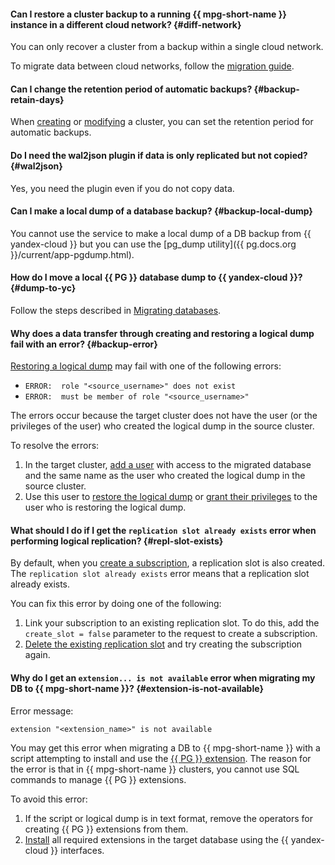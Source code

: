 #### Can I restore a cluster backup to a running {{ mpg-short-name }} instance in a different cloud network? {#diff-network}

You can only recover a cluster from a backup within a single cloud network.

To migrate data between cloud networks, follow the [migration guide](../../managed-postgresql/tutorials/replication-overview.md).

#### Can I change the retention period of automatic backups? {#backup-retain-days}

When [creating](../../managed-postgresql/operations/cluster-create.md) or [modifying](../../managed-postgresql/operations/update.md#change-additional-settings) a cluster, you can set the retention period for automatic backups.

#### Do I need the wal2json plugin if data is only replicated but not copied? {#wal2json}

Yes, you need the plugin even if you do not copy data.

#### Can I make a local dump of a database backup? {#backup-local-dump}

You cannot use the service to make a local dump of a DB backup from {{ yandex-cloud }} but you can use the [pg_dump utility]({{ pg.docs.org }}/current/app-pgdump.html).

#### How do I move a local {{ PG }} database dump to {{ yandex-cloud }}? {#dump-to-yc}

Follow the steps described in [Migrating databases](../../managed-postgresql/tutorials/data-migration.md).

#### Why does a data transfer through creating and restoring a logical dump fail with an error? {#backup-error}

[Restoring a logical dump](../../managed-postgresql/tutorials/data-migration.md#backup) may fail with one of the following errors:

* `ERROR:  role "<source_username>" does not exist`
* `ERROR:  must be member of role "<source_username>"`

The errors occur because the target cluster does not have the user (or the privileges of the user) who created the logical dump in the source cluster.

To resolve the errors:

1. In the target cluster, [add a user](../../managed-postgresql/operations/cluster-users.md#adduser) with access to the migrated database and the same name as the user who created the logical dump in the source cluster.
1. Use this user to [restore the logical dump](../../managed-postgresql/tutorials/data-migration.md#restore) or [grant their privileges](../../managed-postgresql/operations/grant.md#grant-privilege) to the user who is restoring the logical dump.

#### What should I do if I get the `replication slot already exists` error when performing logical replication? {#repl-slot-exists}

By default, when you [create a subscription](../../tutorials/dataplatform/postgresql-data-migration.md#create-publication-subscription), a replication slot is also created. The `replication slot already exists` error means that a replication slot already exists.

You can fix this error by doing one of the following:

1. Link your subscription to an existing replication slot. To do this, add the `create_slot = false` parameter to the request to create a subscription.
1. [Delete the existing replication slot](../../managed-postgresql/operations/replication-slots.md#delete) and try creating the subscription again.

#### Why do I get an `extension... is not available` error when migrating my DB to {{ mpg-short-name }}? {#extension-is-not-available}

Error message:

```text
extension "<extension_name>" is not available
```

You may get this error when migrating a DB to {{ mpg-short-name }} with a script attempting to install and use the [{{ PG }} extension](../../managed-postgresql/operations/extensions/cluster-extensions.md). The reason for the error is that in {{ mpg-short-name }} clusters, you cannot use SQL commands to manage {{ PG }} extensions.

To avoid this error:

1. If the script or logical dump is in text format, remove the operators for creating {{ PG }} extensions from them.
1. [Install](../../managed-postgresql/operations/extensions/cluster-extensions.md#update-extensions) all required extensions in the target database using the {{ yandex-cloud }} interfaces.
